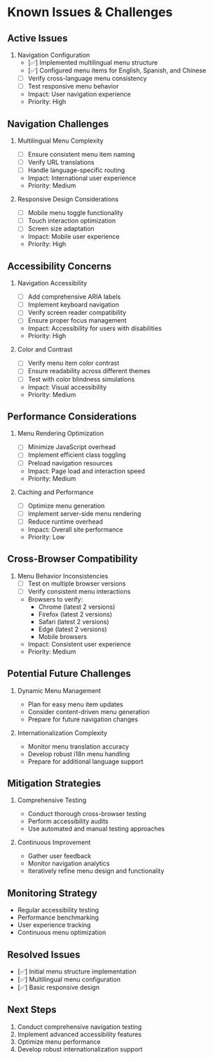 # Known Issues & Challenges

## Active Issues
1. Navigation Configuration
   - [✅] Implemented multilingual menu structure
   - [✅] Configured menu items for English, Spanish, and Chinese
   - [ ] Verify cross-language menu consistency
   - [ ] Test responsive menu behavior
   - Impact: User navigation experience
   - Priority: High

## Navigation Challenges
1. Multilingual Menu Complexity
   - [ ] Ensure consistent menu item naming
   - [ ] Verify URL translations
   - [ ] Handle language-specific routing
   - Impact: International user experience
   - Priority: Medium

2. Responsive Design Considerations
   - [ ] Mobile menu toggle functionality
   - [ ] Touch interaction optimization
   - [ ] Screen size adaptation
   - Impact: Mobile user experience
   - Priority: High

## Accessibility Concerns
1. Navigation Accessibility
   - [ ] Add comprehensive ARIA labels
   - [ ] Implement keyboard navigation
   - [ ] Verify screen reader compatibility
   - [ ] Ensure proper focus management
   - Impact: Accessibility for users with disabilities
   - Priority: High

2. Color and Contrast
   - [ ] Verify menu item color contrast
   - [ ] Ensure readability across different themes
   - [ ] Test with color blindness simulations
   - Impact: Visual accessibility
   - Priority: Medium

## Performance Considerations
1. Menu Rendering Optimization
   - [ ] Minimize JavaScript overhead
   - [ ] Implement efficient class toggling
   - [ ] Preload navigation resources
   - Impact: Page load and interaction speed
   - Priority: Medium

2. Caching and Performance
   - [ ] Optimize menu generation
   - [ ] Implement server-side menu rendering
   - [ ] Reduce runtime overhead
   - Impact: Overall site performance
   - Priority: Low

## Cross-Browser Compatibility
1. Menu Behavior Inconsistencies
   - [ ] Test on multiple browser versions
   - [ ] Verify consistent menu interactions
   - Browsers to verify:
     - Chrome (latest 2 versions)
     - Firefox (latest 2 versions)
     - Safari (latest 2 versions)
     - Edge (latest 2 versions)
     - Mobile browsers
   - Impact: Consistent user experience
   - Priority: Medium

## Potential Future Challenges
1. Dynamic Menu Management
   - Plan for easy menu item updates
   - Consider content-driven menu generation
   - Prepare for future navigation changes

2. Internationalization Complexity
   - Monitor menu translation accuracy
   - Develop robust i18n menu handling
   - Prepare for additional language support

## Mitigation Strategies
1. Comprehensive Testing
   - Conduct thorough cross-browser testing
   - Perform accessibility audits
   - Use automated and manual testing approaches

2. Continuous Improvement
   - Gather user feedback
   - Monitor navigation analytics
   - Iteratively refine menu design and functionality

## Monitoring Strategy
- Regular accessibility testing
- Performance benchmarking
- User experience tracking
- Continuous menu optimization

## Resolved Issues
- [✅] Initial menu structure implementation
- [✅] Multilingual menu configuration
- [✅] Basic responsive design

## Next Steps
1. Conduct comprehensive navigation testing
2. Implement advanced accessibility features
3. Optimize menu performance
4. Develop robust internationalization support
